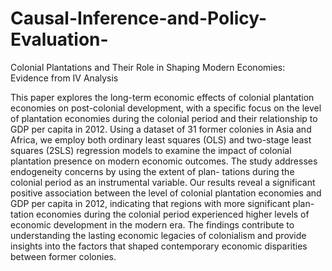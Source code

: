 # Causal-Inference-and-Policy-Evaluation-
Colonial Plantations and Their Role in Shaping Modern Economies: Evidence from IV Analysis

This paper explores the long-term economic effects of colonial plantation economies on post-colonial development, with a specific focus on the level of plantation economies during the colonial period and their relationship to GDP per capita in 2012. Using a dataset of 31 former colonies in Asia and Africa, we employ both ordinary least squares (OLS) and two-stage least squares (2SLS) regression models to examine the impact of colonial plantation presence on modern economic outcomes. The study addresses endogeneity concerns by using the extent of plan- tations during the colonial period as an instrumental variable. Our results reveal a significant positive association between the level of colonial plantation economies and GDP per capita in 2012, indicating that regions with more significant plan- tation economies during the colonial period experienced higher levels of economic development in the modern era. The findings contribute to understanding the lasting economic legacies of colonialism and provide insights into the factors that shaped contemporary economic disparities between former colonies.
